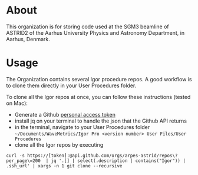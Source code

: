 # About
This organization is for storing code used at the SGM3 beamline of ASTRID2 of the Aarhus University Physics and Astronomy Department, in Aarhus, Denmark.

# Usage
The Organization contains several Igor procedure repos.
A good workflow is to clone them directly in your User Procedures folder.

To clone all the Igor repos at once, you can follow these instructions (tested on Mac):
- Generate a Github [personal access token](https://docs.github.com/en/authentication/keeping-your-account-and-data-secure/creating-a-personal-access-token)
- install jq on your terminal to handle the json that the Github API returns
- in the terminal, navigate to your User Procedures folder ```~/Documents/WaveMetrics/Igor Pro <version number> User Files/User Procedures```
- clone all the Igor repos by executing
```
curl -s https://[token]:@api.github.com/orgs/arpes-astrid/repos\?per_page\=200  | jq '.[] | select(.description | contains("Igor")) | .ssh_url' | xargs -n 1 git clone --recursive
```